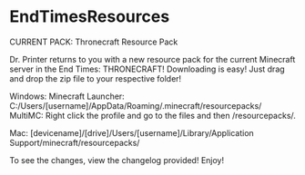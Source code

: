 # EndTimesResources
CURRENT PACK: Thronecraft Resource Pack

Dr. Printer returns to you with a new resource pack for the current Minecraft server in the End Times: THRONECRAFT! 
Downloading is easy! Just drag and drop the zip file to your respective folder!

Windows:
Minecraft Launcher: C:/Users/[username]/AppData/Roaming/.minecraft/resourcepacks/
MultiMC: Right click the profile and go to the files and then /resourcepacks/.

Mac:
[devicename]/[drive]/Users/[username]/Library/Application Support/minecraft/resourcepacks/

To see the changes, view the changelog provided! Enjoy!
